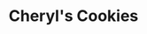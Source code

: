 ---
facebook: https://facebook.com/cheryls
instagram: https://instagram.com/cheryls
linkedin: https://linkedin.com/company/cheryls-com
logohandle: cheryls
pinterest: https://pinterest.com/cheryls
sort: cheryls
title: Cheryl's Cookies
twitter: https://x.com/cheryls
website: https://www.cheryls.com/
youtube: https://youtube.com/cheryls
---